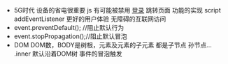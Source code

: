 - 5G时代 设备的省电很重要  js 有可能被禁用
  <a href="/login">登录</a> 跳转页面 功能的实现
  script  addEventListener  更好的用户体验
  无障碍的互联网访问
- event.preventDefault(); //阻止默认行为
- event.stopPropagation();//阻止默认冒泡 
- DOM DOM数，BODY是树根，元素及元素的子元素 都是子节点 孙节点...
    .inner 默认沿着DOM树 事件的冒泡触发